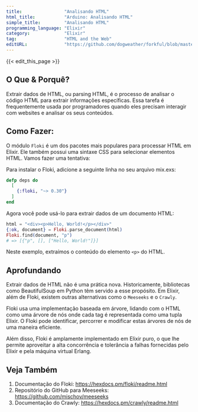 ```yaml
---
title:                "Analisando HTML"
html_title:           "Arduino: Analisando HTML"
simple_title:         "Analisando HTML"
programming_language: "Elixir"
category:             "Elixir"
tag:                  "HTML and the Web"
editURL:              "https://github.com/dogweather/forkful/blob/master/content/pt/elixir/parsing-html.md"
---
```


{{< edit_this_page >}}

## O Que & Porquê?
Extrair dados de HTML, ou parsing HTML, é o processo de analisar o código HTML para extrair informações específicas. Essa tarefa é frequentemente usada por programadores quando eles precisam interagir com websites e analisar os seus conteúdos.

## Como Fazer:
O módulo `Floki` é um dos pacotes mais populares para processar HTML em Elixir. Ele também possui uma sintaxe CSS para selecionar elementos HTML. Vamos fazer uma tentativa:

Para instalar o Floki, adicione a seguinte linha no seu arquivo mix.exs:
```Elixir
defp deps do
  [
    {:floki, "~> 0.30"}
  ]
end
```
Agora você pode usá-lo para extrair dados de um documento HTML:
```Elixir
html = "<div><p>Hello, World!</p></div>"
{:ok, document} = Floki.parse_document(html)
Floki.find(document, "p")
# => [{"p", [], ["Hello, World!"]}]
```
Neste exemplo, extraímos o conteúdo do elemento `<p>` do HTML.

## Aprofundando
Extrair dados de HTML não é uma prática nova. Historicamente, bibliotecas como BeautifulSoup em Python têm servido a esse propósito. Em Elixir, além de Floki, existem outras alternativas como o `Meeseeks` e o `Crawly`.

Floki usa uma implementação baseada em árvore, lidando com o HTML como uma árvore de nós onde cada tag é representada como uma tupla Elixir. O Floki pode identificar, percorrer e modificar estas árvores de nós de uma maneira eficiente.

Além disso, Floki é amplamente implementado em Elixir puro, o que lhe permite aproveitar a alta concorrência e tolerância a falhas fornecidas pelo Elixir e pela máquina virtual Erlang.

## Veja Também
1. Documentação do Floki: https://hexdocs.pm/floki/readme.html
2. Repositório do GitHub para Meeseeks: https://github.com/mischov/meeseeks
3. Documentação do Crawly: https://hexdocs.pm/crawly/readme.html